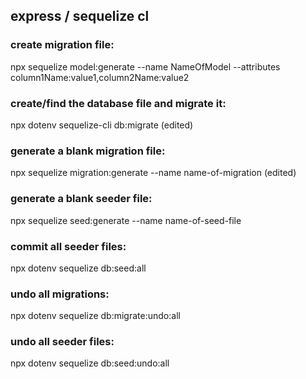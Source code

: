 ## express / sequelize cl

### create migration file:
npx sequelize model:generate --name NameOfModel --attributes column1Name:value1,column2Name:value2
### create/find the database file and migrate it:
 npx dotenv sequelize-cli db:migrate (edited)

### generate a blank migration file:
npx sequelize migration:generate --name name-of-migration (edited)

### generate a blank seeder file:
npx sequelize seed:generate --name name-of-seed-file

### commit all seeder files:
npx dotenv sequelize db:seed:all

### undo all migrations:
npx dotenv sequelize db:migrate:undo:all

### undo all seeder files:
npx dotenv sequelize db:seed:undo:all
